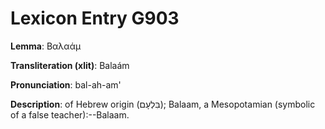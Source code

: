 # Lexicon Entry G903

**Lemma**: Βαλαάμ

**Transliteration (xlit)**: Balaám

**Pronunciation**: bal-ah-am'

**Description**:
of Hebrew origin (בִּלְעָם); Balaam, a Mesopotamian (symbolic of a false teacher):--Balaam.
